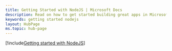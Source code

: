 ```yaml
---
title: Getting Started with NodeJS | Microsoft Docs
description: Read on how to get started building great apps in Microsoft Teams using NodeJS
keywords: getting started nodejs
layout: HubPage
ms.topic: hub-page
---
```

[!include[Getting started with NodeJS](~/includes/start/get-started-skeleton-nodejs.html)]
